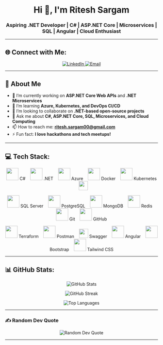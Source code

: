 <h1 align="center">Hi 👋, I'm Ritesh Sargam</h1>
<h3 align="center">Aspiring .NET Developer | C# | ASP.NET Core | Microservices | SQL | Angular | Cloud Enthusiast</h3>

---

## 🌐 Connect with Me:
<p align="center">
  <a href="https://www.linkedin.com/in/ritesh-sargam/">
    <img src="https://img.shields.io/badge/LinkedIn-%230077B5.svg?style=for-the-badge&logo=linkedin&logoColor=white" alt="LinkedIn"/>
  </a>
  <a href="mailto:ritesh.sargam00@gmail.com">
    <img src="https://img.shields.io/badge/Email-D14836?style=for-the-badge&logo=gmail&logoColor=white" alt="Email"/>
  </a>
</p>

---

## 🚀 About Me

- 🔭 I’m currently working on **ASP.NET Core Web APIs** and **.NET Microservices**  
- 🌱 I’m learning **Azure, Kubernetes, and DevOps CI/CD**  
- 👯 I’m looking to collaborate on **.NET-based open-source projects**  
- 💬 Ask me about **C#, ASP.NET Core, SQL, Microservices, and Cloud Computing**  
- 📫 How to reach me: **ritesh.sargam00@gmail.com**  
- ⚡ Fun fact: **I love hackathons and tech meetups!**  

---

## 💻 Tech Stack:
<p align="center"> <img src="https://skillicons.dev/icons?i=cs" height="40"/> C# &nbsp;&nbsp; <img src="https://skillicons.dev/icons?i=dotnet" height="40"/> .NET &nbsp;&nbsp; <img src="https://skillicons.dev/icons?i=azure" height="40"/> Azure &nbsp;&nbsp; <img src="https://skillicons.dev/icons?i=docker" height="40"/> Docker &nbsp;&nbsp; <img src="https://skillicons.dev/icons?i=kubernetes" height="40"/> Kubernetes &nbsp;&nbsp; <img src="https://img.shields.io/badge/RabbitMQ-FF6600?style=for-the-badge&logo=rabbitmq&logoColor=white" height="30"/> </p> <p align="center"> <img src="https://skillicons.dev/icons?i=mssql" height="40"/> SQL Server &nbsp;&nbsp; <img src="https://skillicons.dev/icons?i=postgres" height="40"/> PostgreSQL &nbsp;&nbsp; <img src="https://skillicons.dev/icons?i=mongodb" height="40"/> MongoDB &nbsp;&nbsp; <img src="https://skillicons.dev/icons?i=redis" height="40"/> Redis &nbsp;&nbsp; <img src="https://skillicons.dev/icons?i=git" height="40"/> Git &nbsp;&nbsp; <img src="https://skillicons.dev/icons?i=github" height="40"/> GitHub </p> <p align="center"> <img src="https://skillicons.dev/icons?i=terraform" height="40"/> Terraform &nbsp;&nbsp; <img src="https://skillicons.dev/icons?i=postman" height="40"/> Postman &nbsp;&nbsp; <img src="https://img.shields.io/badge/Swagger-%23Clojure?style=for-the-badge&logo=swagger&logoColor=white" height="30"/> Swagger &nbsp;&nbsp; <img src="https://skillicons.dev/icons?i=angular" height="40"/> Angular &nbsp;&nbsp; <img src="https://skillicons.dev/icons?i=bootstrap" height="40"/> Bootstrap &nbsp;&nbsp; <img src="https://skillicons.dev/icons?i=tailwind" height="40"/> Tailwind CSS </p>

---

## 📊 GitHub Stats:
<p align="center">
  <img src="https://github-readme-stats.vercel.app/api?username=riteshsargam&theme=dark&hide_border=false&include_all_commits=false&count_private=false" alt="GitHub Stats" />
</p>

<p align="center">
  <img src="https://github-readme-streak-stats.herokuapp.com/?user=riteshsargam&theme=dark&hide_border=false" alt="GitHub Streak" />
</p>

<p align="center">
  <img src="https://github-readme-stats.vercel.app/api/top-langs/?username=riteshsargam&theme=dark&hide_border=false&include_all_commits=false&count_private=false&layout=compact" alt="Top Languages" />
</p>

---

### ✍️ Random Dev Quote
<p align="center">
  <img src="https://quotes-github-readme.vercel.app/api?type=horizontal&theme=radical" alt="Random Dev Quote" />
</p>

---
